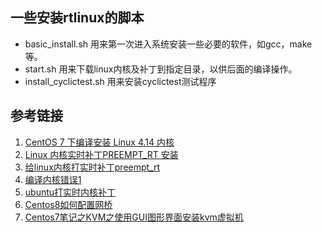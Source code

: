 ## 一些安装rtlinux的脚本

+ basic_install.sh 用来第一次进入系统安装一些必要的软件，如gcc，make等。
+ start.sh 用来下载linux内核及补丁到指定目录，以供后面的编译操作。
+ install_cyclictest.sh 用来安装cyclictest测试程序




## 参考链接

1. [CentOS 7 下编译安装 Linux 4.14 内核](https://blog.csdn.net/mrzhouxiaofei/article/details/79140435)
2. [Linux 内核实时补丁PREEMPT_RT 安装](https://blog.csdn.net/zzsfqiuyigui/article/details/7621665)
3. [给linux内核打实时补丁preempt_rt](https://www.jianshu.com/p/8787e45a9e01)
4. [编译内核错误1](https://blog.csdn.net/u010356768/article/details/105805483?utm_medium=distribute.pc_relevant.none-task-blog-BlogCommendFromMachineLearnPai2-1.channel_param&depth_1-utm_source=distribute.pc_relevant.none-task-blog-BlogCommendFromMachineLearnPai2-1.channel_param)
5. [ubuntu打实时内核补丁](https://blog.csdn.net/x356982611/article/details/77370385)
6. [Centos8如何配置网桥](https://blog.csdn.net/mdykj33/article/details/102638382)
7. [Centos7笔记之KVM之使用GUI图形界面安装kvm虚拟机](https://blog.csdn.net/xoofly/article/details/102496447)